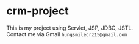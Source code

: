 # crm-project
This is my project using Servlet, JSP, JDBC, JSTL.<br>
Contact me via Gmail `hungsmilecrz15@gmail.com`
